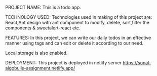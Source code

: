 PROJECT NAME: This is a todo app.

TECHNOLOGY USED: Technologies used in making of this project are: React,Ant design with ant component to modify, delete, sort,filter the components & sweetalert-react etc.

FEATURES: In this project, we can write our daily todos in an effective manner using tags and can edit or delete it according to our need.

Local storage is also enabled.

DEPLOYMENT: This project is deployed in netlify server https://sonal-algobulls-assignment.netlify.app/